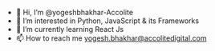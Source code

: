- 👋 Hi, I’m @yogeshbhakhar-Accolite
- 👀 I’m interested in Python, JavaScript & its Frameworks
- 🌱 I’m currently learning React Js
- 📫 How to reach me yogesh.bhakhar@accolitedigital.com

<!---
yogeshbhakhar-Accolite/yogeshbhakhar-Accolite is a ✨ special ✨ repository because its `README.md` (this file) appears on your GitHub profile.
You can click the Preview link to take a look at your changes.
--->
